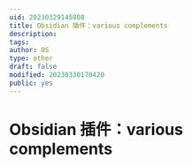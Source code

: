 ```yaml
---
uid: 20230329145808
title: Obsidian 插件：various complements
description: 
tags: 
author: OS
type: other
draft: false
modified: 20230330170420
public: yes
---
```


# Obsidian 插件：various complements